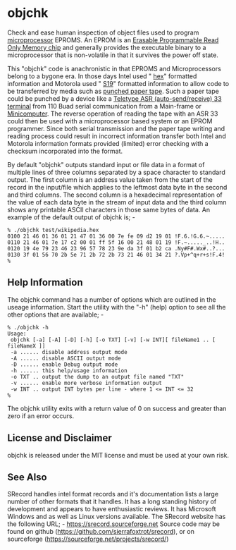 # objchk
Check and ease human inspection of object files used to program
<a href="https://en.wikipedia.org/wiki/Microprocessor">microprocessor</a>
EPROMS. An EPROM is an 
<a href="https://www.techtarget.com/whatis/definition/EPROM">
Erasable Programmable Read Only Memory chip</a>
and generally provides the executable binary to a microprocessor that is non-volatile
in that it survives the power off state.

This "objchk" code is anachronistic in that EPROMS and Microprocessors belong
to a bygone era. In those days Intel used "
<a href="https://en.wikipedia.org/wiki/Intel_HEX">hex</a>" formatted information and
Motorola used "
<a href="https://en.wikipedia.org/wiki/SREC_(file_format)">S19</a>"
formatted information to allow code to be transferred by media such as
<a href="https://en.wikipedia.org/wiki/Punched_tape">punched paper tape</a>.
Such a paper tape could be punched by a device like a 
<a href="https://en.wikipedia.org/wiki/Teletype_Model_33">Teletype ASR (auto-send/receive) 33 terminal</a>
from 110 Buad serial communication from a Main-frame or
<a href="https://en.wikipedia.org/wiki/Minicomputer">Minicomputer</a>.
The reverse operation of reading the tape with an ASR 33 could then be used with a
microprocessor based system or an EPROM programmer. Since both serial transmission
and the paper tape writing and reading process could result in incorrect information
transfer both Intel and Motorola information formats provided (limited) error checking
with a checksum incorporated into the format.

By default "objchk" outputs standard input or file data in a format of multiple
lines of three columns separated by a space character to standard output.
The first column is an address value taken from the start of the record in the
input/file which applies to the leftmost data byte in the second and third columns.
The second column is a hexadecimal representation of the value of each data byte in
the stream of input data and the third column shows any printable ASCII
characters in those same bytes of data.
An example of the default output of objchk is; -
```
% ./objchk test/wikipedia.hex 
0100 21 46 01 36 01 21 47 01 36 00 7e fe 09 d2 19 01 !F.6.!G.6.~.....
0110 21 46 01 7e 17 c2 00 01 ff 5f 16 00 21 48 01 19 !F.~....._..!H..
0120 19 4e 79 23 46 23 96 57 78 23 9e da 3f 01 b2 ca .Ny#F#.Wx#..?...
0130 3f 01 56 70 2b 5e 71 2b 72 2b 73 21 46 01 34 21 ?.Vp+^q+r+s!F.4!
%
```

## Help Information
The objchk command has a number of options which are outlined in the useage information.
Start the utility with the "-h" (help) option to see all the other options that are available; -
```
% ./objchk -h
Usage:
 objchk [-a] [-A] [-D] [-h] [-o TXT] [-v] [-w INT][ fileName1 .. [ fileNameX ]]
 -a ...... disable address output mode
 -A ...... disable ASCII output mode
 -D ...... enable Debug output mode
 -h ...... this help/usage information
 -o TXT .. output the dump to an output file named "TXT" 
 -v ...... enable more verbose information output
 -w INT .. output INT bytes per line - where 1 <= INT <= 32
%
```
The objchk utility exits with a return value of 0 on success and greater than zero if an error occurs.

## License and Disclaimer
objchk is released under the MIT license and must be used at your own risk.

## See Also
SRecord handles intel format records and it's documentation lists a large number of other formats that it handles.
It has a long standing history of development and appears to have enthusiastic reviews.
It has Microsoft Windows and as well as Linux versions available.
The SRecord website has the following URL; -
https://srecord.sourceforge.net
Source code may be found on github (https://github.com/sierrafoxtrot/srecord),
or on sourceforge (https://sourceforge.net/projects/srecord/)
